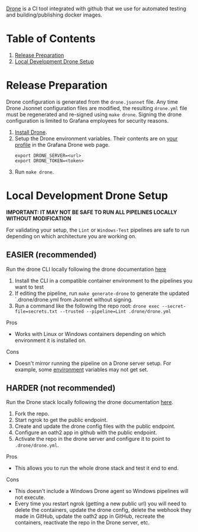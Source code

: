 [Drone](https://www.drone.io/) is a CI tool integrated with github that we use for automated testing and building/publishing docker images.

# Table of Contents
1. [Release Preparation](#release-preparation)
2. [Local Development Drone Setup](#local-development-drone-setup)

# Release Preparation

Drone configuration is generated from the `drone.jsonnet` file. Any time Drone
Jsonnet configuration files are modified, the resulting `drone.yml` file must
be regenerated and re-signed using `make drone`. Signing the drone
configuration is limited to Grafana employees for security reasons.

1. [Install Drone](https://docs.drone.io/cli/install/).
2. Setup the Drone environment variables. Their contents are on
[your profile](https://drone.grafana.net/account) in the Grafana Drone web page.
    ```
    export DRONE_SERVER=<url>
    export DRONE_TOKEN=<token>
    ```
3. Run `make drone`.

# Local Development Drone Setup

**IMPORTANT: IT MAY NOT BE SAFE TO RUN ALL PIPELINES LOCALLY WITHOUT MODIFICATION**

For validating your setup, the `Lint` or `Windows-Test` pipelines are safe to
run depending on which architecture you are working on.

## **EASIER** (recommended)

Run the drone CLI locally following the drone documentation [here](https://docs.drone.io/cli/install/)

1. Install the CLI in a compatible container environment to the pipelines you want to test
2. If editing the pipeline, run `make generate-drone` to generate the updated
   `.drone/drone.yml from Jsonnet without signing.
3. Run a command like the following the repo root:
  `drone exec --secret-file=secrets.txt --trusted --pipeline=Lint .drone/drone.yml`

Pros
- Works with Linux or Windows containers depending on which environment it is
  installed on.

Cons
- Doesn't mirror running the pipeline on a Drone server setup. For example,
  some [environment](https://docs.drone.io/pipeline/environment/reference/)
  variables may not get set.

## **HARDER** (not recommended)

Run the Drone stack locally following the drone documentation
[here](https://docs.drone.io/server/ha/developer-setup/).

1. Fork the repo.
2. Start ngrok to get the public endpoint.
3. Create and update the drone config files with the public endpoint.
4. Configure an oath2 app in github with the public endpoint.
5. Activate the repo in the drone server and configure it to point to `.drone/drone.yml`.

Pros
- This allows you to run the whole drone stack and test it end to end.

Cons
- This doesn't include a Windows Drone agent so Windows pipelines will not
  execute.
- Every time you restart ngrok (getting a new public url) you will need to
  delete the containers, update the drone config, delete the webhook they made
  in GitHub, update the oath2 app in GitHub, recreate the containers, reactivate
  the repo in the Drone server, etc.
